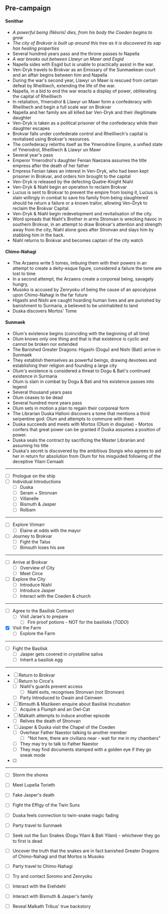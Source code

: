 ## Pre-campaign
#### Senithar
- *A powerful being (Nëoris) dies, from his body the Coeden begins to grow*
- *The city of Brokvar is built up around this tree as it is discovered its sap has healing properties*
- Several hundred years pass and the throne passes to Napella
- *A war breaks out between Llawyr un Mawr and Esgid*
- Napella sides with Esgid but is unable to practically assist in the war.
- Ven-Dryk travels to Brokvar as an Emissary of the Sunmaekean court and an affair begins between him and Napella
- During the war's second year, Llawyr un Mawr is rescued from certain defeat by Rheilliwch, extending the life of the war.
- Napella, in a bid to end the war enacts a display of power, obliterating the capital of Rheilliwch
- In retaliation, Ymerodrol & Llawyr un Mawr form a confederacy with Rheilliwch and begin a full scale war on Brokvar
- Napella and her family are all killed bar Ven-Dryk and their illegitimate daughter
- Ven-Dryk is taken as a political prisoner of the confederacy while their daughter escapes
- Brokvar falls under confederate control and Rheilliwch's capital is revitalised using Brokvar's resources.
- The confederacy rebirths itself as the Ymerodrine Empire, a unified state of Ymerodrol, Rheilliwch & Llawyr un Mawr
- Several year's pass
- Emperor Ymerodrol's daughter Fenian Naezana assumes the title empress after the death of her father 
- Empress Fenian takes an interest in Ven-Dryk, who had been kept prisoner in Brokvar, and orders him brought to the capital
- Ven-Dryk is released by the defecting Quatre-Knight Niahl
- Ven-Dryk & Niahl begin an operation to reclaim Brokvar
- Lucius is sent to Brokvar to prevent the empire from losing it, Lucius is slain willingly in combat to save his family from being slaughtered should he return a failure or a known traitor, allowing Ven-Dryk to reclaim the Brokvar Capital.
- Ven-Dryk & Niahl begin redevelopment and revitalisation of the city.
- Word spreads that Niahl's Brother in arms Stronvan is wrecking havoc in southern Brokvar, in an attempt to draw Brokvar's attention and strength away from the city, Niahl alone goes after Stronvan and slays him by stabbing him in the back.
- Niahl returns to Brokvar and becomes captain of the city watch
#### Chimo-Nahagi
- The Arzaens write 5 tomes, imbuing them with their powers in an attempt to create a deity-esque figure, considered a failure the tome are lost to time
- In a second attempt, the Arzaens create a corporeal being, savagely hungry, 
- Musoko is accused by Zenryoku of being the cause of an apocalypse upon Chimo-Nahagi in the far future
- Higashi and Nishi are caught hoarding human lives and are punished by banishment to Surmaria, a believed to be uninhabited to land
- Duska discovers Mortos' Tome
#### Sunmaek
- Olum's existence begins (coinciding with the beginning of all time)
- Olum knows only one thing and that is that existence is cyclic and cannot be broken nor extended
- The Banished Greater Dragons: Higashi (Dogu) and Nishi (Bati) arrive in Sunmaek
- They establish themselves as powerful beings, drawing devotees and establishing their religion and founding a large city
- Olum's existence is considered a threat to Dogu & Bati's continued existence in Surmaria
- Olum is slain in combat by Dogu & Bati and his existence passes into legend
- Several thousand years pass
- Olum ceases to be dead
- Several hundred more years pass
- Olum sets in motion a plan to regain their corporeal form
- The Librarian Duska Halloni discovers a tome that mentions a third serpentine god: Olum and attempts to commune with them
- Duska succeeds and meets with Mortos (Olum in disguise) - Mortos confers that great power can be granted if Duska assumes a position of power.
- Duska seals the contract by sacrificing the Master Librarian and assuming his title
- Duska's secret is discovered by the ambitious Sturgis who agrees to aid her in return for absolution from Olum for his misguided following of the deceptive Yilani Cemaati

---

- [ ] Prologue on the ship
- [ ] Individual Introductions
	- [ ] Duska
	- [ ] Seram + Stronvan
	- [ ] Villanelle
	- [ ] Bismuth & Jasper
	- [ ] Rolbam
---
- [ ] Explore Virmarr
	- [ ] Elaine at odds with the mayor
- [ ] Journey to Brokvar
	- [ ] Fight the Talus
	- [ ] Bimsuth loses his axe
---
- [ ] Arrive at Brokvar
	- [ ] Overview of City
	- [ ] Meet Circe
- [ ] Explore the City
	- [ ] Introduce Niahl
	- [ ] Introduce Jasper
	- [ ] Interact with the Coeden & church
---
- [ ] Agree to the Basilisk Contract
	- [ ] Visit Jarae's to prepare
		- [ ] Fire proof potions - NOT for the basilisks (*TODO*)
- [x] Visit the Farm
	- [ ] Explore the Farm
---
- [ ] Fight the Basilisk
	- [ ] Jasper gets covered in crystalline saliva
	- [ ] Inherit a basilisk egg
---
- [ ] Return to Brokvar
- [ ] Return to Circe's
	- [ ] Niahl's guards prevent access
		- [ ] Niahl exits, recognises Stronvan (not Stronvan)
	- [ ] Party Introduced to Owain and Ceinwen
- [ ] Bimsuth & Mazikeen enquire about Basilisk Incubation
	- [ ] Acquire a Flumph and an Owl-Cat
- [ ] Malkath attempts to induce another episode
	- [ ] Relives the death of Stronvan
- [ ] Jasper & Duska visit the Chapel of the Coeden
	- [ ] Overhear Father Naestor talking to another member
		- [ ] "Not here, there are civilians near - wait for me in my chambers"
	- [ ] They may try to talk to Father Naestor
	- [ ] They may find documents stamped with a golden eye if they go sneak mode
- [ ] 

---
- [ ] Storm the shores
- [ ] Meet Lupella Torieth
- [ ] Fake Jasper's death
- [ ] Fight the Effigy of the Twin Suns

- [ ] Duska feels connection to twin-snake magic fading
- [ ] Party travel to Sunmaek
- [ ] Seek out the Sun Snakes (Dogu Yilani & Bati Yilani) - whichever they go to first is dead
- [ ] Uncover the truth that the snakes are in fact banished Greater Dragons of Chimo-Nahagi and that Mortos is Musoko


- [ ] Party travel to Chimo-Nahagi
- [ ] Try and contact Soromo and Zenryoku
- [ ] Interact with the Erehdehl
- [ ] Interact with Bismuth & Jasper's family
- [ ] Reveal Malkath Tribus' true backstory 